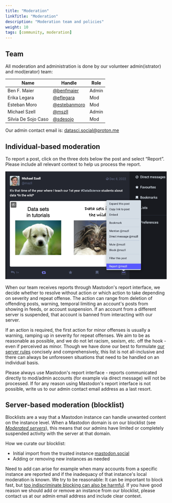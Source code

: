 ```yaml
---
title: "Moderation"
linkTitle: "Moderation"
description: "Moderation team and policies"
weight: 10
tags: [community, moderation]
---
```


## Team
All moderation and administration is done by our volunteer admin(istrator) and mod(erator) team: 

|Name | Handle  | Role|
--- | --- | ---|
Ben F. Maier| [@benfmaier](https://datasci.social/@benfmaier) | Admin
Erika Legara| [@eflegara](https://datasci.social/@eflegara) | Mod
Esteban Moro| [@estebanmoro](https://datasci.social/@estebanmoro) | Mod
Michael Szell| [@mszll](https://datasci.social/@mszll) | Admin
Silvia De Sojo Caso| [@sdesojo](https://datasci.social/@sdesojo) | Mod

Our admin contact email is: datasci.social@proton.me

## Individual-based moderation

To report a post, click on the three dots below the post and select “Report”. Please include all relevant context to help us process the report.

![How to report a post](/images/reportpost.png "How to report a post")

When our team receives reports through Mastodon's report interface, we decide whether to resolve without action or which action to take depending on severity and repeat offense. The action can range from deletion of offending posts, warning, temporal limiting an account's posts from showing in feeds, or account suspension. If an account from a different server is suspended, that account is banned from interacting with our server.

If an action is required, the first action for minor offenses is usually a warning, ramping up in severity for repeat offenses. We aim to be as reasonable as possible, and we do not let racism, sexism, etc. off the hook - even if perceived as minor. Though we have done our best to formulate [our server rules](/docs/server-rules) concisely and comprehensively, this list is not all-inclusive and there can always be unforeseen situations that need to be handled on an individual basis.

Please always use Mastodon's report interface - reports communicated directly to mod/admin accounts (for example via direct message) will not be processed. If for any reason using Mastodon's report interface is not possible, write us to our admin contact email address as a last resort.


## Server-based moderation (blocklist)
Blocklists are a way that a Mastodon instance can handle unwanted content on the instance level. When a Mastodon domain is on our blocklist (see [*Moderated servers*](https://datasci.social/about)), this means that our admins have limited or completely suspended activity with the server at that domain.

How we curate our blocklist:
- Initial import from the trusted instance [mastodon.social](https://mastodon.social/about)
- Adding or removing new instances as needed

Need to add can arise for example when many accounts from a specific instance are reported and if the inadequacy of that instance's local moderation is known. We try to be reasonable: It can be important to block fast, but [too indiscriminate blocking can also be harmful](https://blog.codeberg.org/how-blocklists-prevent-the-internet-to-be-decentralized-and-safe.html). If you have good reason we should add or remove an instance from our blocklist, please contact us at our admin email address and include clear context.
